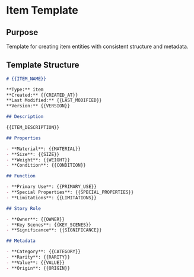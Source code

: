 # Item Template

## Purpose

Template for creating item entities with consistent structure and metadata.

## Template Structure

```markdown
# {{ITEM_NAME}}

**Type:** item  
**Created:** {{CREATED_AT}}  
**Last Modified:** {{LAST_MODIFIED}}  
**Version:** {{VERSION}}

## Description

{{ITEM_DESCRIPTION}}

## Properties

- **Material**: {{MATERIAL}}
- **Size**: {{SIZE}}
- **Weight**: {{WEIGHT}}
- **Condition**: {{CONDITION}}

## Function

- **Primary Use**: {{PRIMARY_USE}}
- **Special Properties**: {{SPECIAL_PROPERTIES}}
- **Limitations**: {{LIMITATIONS}}

## Story Role

- **Owner**: {{OWNER}}
- **Key Scenes**: {{KEY_SCENES}}
- **Significance**: {{SIGNIFICANCE}}

## Metadata

- **Category**: {{CATEGORY}}
- **Rarity**: {{RARITY}}
- **Value**: {{VALUE}}
- **Origin**: {{ORIGIN}}
```

